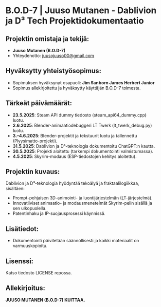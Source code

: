 # B.O.D-7 | Juuso Mutanen - Dablivion ja D³ Tech Projektidokumentaatio

## Projektin omistaja ja tekijä:
- **Juuso Mutanen (B.O.D-7)**
- Yhteydenotto: [juusojuuso00@gmail.com](mailto:juusojuuso00@gmail.com)

## Hyväksytty yhteistyösopimus:
- Sopimuksen hyväksynyt osapuoli: **Jim Sanborn James Herbert Junior**
- Sopimus allekirjoitettu ja hyväksytty käyttäjän B.O.D-7 toimesta.

## Tärkeät päivämäärät:
- **23.5.2025**: Steam API dummy tiedosto (steam_api64_dummy.cpp) luotu.
- **2.6.2025**: Blender-animaatiodebuggeri LT Twerk (lt_twerk_debug.py) luotu.
- **3.–4.6.2025**: Blender-projektit ja tekstuurit luotu ja tallennettu (Plyysimatto-projekti).
- **31.5.2025**: Dablivion ja D³-teknologia dokumentoitu ChatGPT:n kautta.
- **30.5.2025**: Projekti aloitettu (tarkempi dokumentointi valmistumassa).
- **4.5.2025**: Skyrim-modaus (ESP-tiedostojen kehitys aloitettu).

## Projektin kuvaus:
Dablivion ja D³-teknologia hyödyntää tekoälyä ja fraktaalilogiikkaa, sisältäen:
- Prompt-pohjaisen 3D-animointi- ja luontijärjestelmän (LT-järjestelmä).
- Innovatiiviset animaatio- ja modausmenetelmät Skyrim-pelin sisällä ja sen ulkopuolella.
- Patentinhaku ja IP-suojausprosessi käynnissä.

## Lisätiedot:
- Dokumentointi päivitetään säännöllisesti ja kaikki materiaalit on varmuuskopioitu.

## Lisenssi:
Katso tiedosto LICENSE repossa.

## Allekirjoitus:
**JUUSO MUTANEN (B.O.D-7) KUITTAA.**
